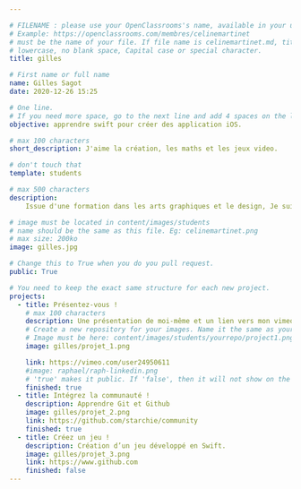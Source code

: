 ```yaml
---

# FILENAME : please use your OpenClassrooms's name, available in your url.
# Example: https://openclassrooms.com/membres/celinemartinet
# must be the name of your file. If file name is celinemartinet.md, title is celinemartinet.
# lowercase, no blank space, Capital case or special character.
title: gilles

# First name or full name
name: Gilles Sagot
date: 2020-12-26 15:25

# One line.
# If you need more space, go to the next line and add 4 spaces on the left, as in 'description'.
objective: apprendre swift pour créer des application iOS.

# max 100 characters
short_description: J'aime la création, les maths et les jeux video.

# don't touch that
template: students

# max 500 characters
description:
    Issue d'une formation dans les arts graphiques et le design, Je suis aussi Infographiste 3D. J'aime comprendre comment étaient réalisés les jeux Dos des année 90 comme Doom, Quake et les moteurs de rendu 3D comme Pixar Renderman. J'aime aussi les interfaces avec la machine et les nouvelles technologies comme la réalité augmenté, le machine learning ...

# image must be located in content/images/students
# name should be the same as this file. Eg: celinemartinet.png
# max size: 200ko
image: gilles.jpg

# Change this to True when you do you pull request.
public: True

# You need to keep the exact same structure for each new project.
projects:
  - title: Présentez-vous !
    # max 100 characters
    description: Une présentation de moi-même et un lien vers mon vimeo.
    # Create a new repository for your images. Name it the same as your nickname and profile picture.
    # Image must be here: content/images/students/yourrepo/project1.png
    image: gilles/projet_1.png

    link: https://vimeo.com/user24950611
    #image: raphael/raph-linkedin.png
    # 'true' makes it public. If 'false', then it will not show on the website.
    finished: true
  - title: Intégrez la communauté !
    description: Apprendre Git et Github
    image: gilles/projet_2.png
    link: https://github.com/starchie/community
    finished: true
  - title: Créez un jeu !
    description: Création d’un jeu développé en Swift.
    image: gilles/projet_3.png
    link: https://www.github.com
    finished: false
---
```

